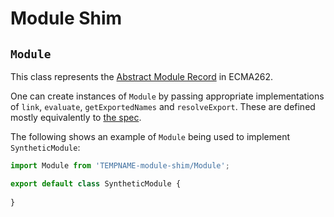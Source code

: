 
# Module Shim

## `Module`

This class represents the [Abstract Module Record](https://tc39.es/ecma262/#sec-abstract-module-records) in ECMA262.

One can create instances of `Module` by passing appropriate implementations of `link`, `evaluate`, `getExportedNames` and `resolveExport`. These are defined mostly equivalently to [the spec](https://tc39.es/ecma262/#table-abstract-methods-of-module-records).

The following shows an example of `Module` being used to implement `SyntheticModule`:

```js
import Module from 'TEMPNAME-module-shim/Module';

export default class SyntheticModule {
    
}
```
